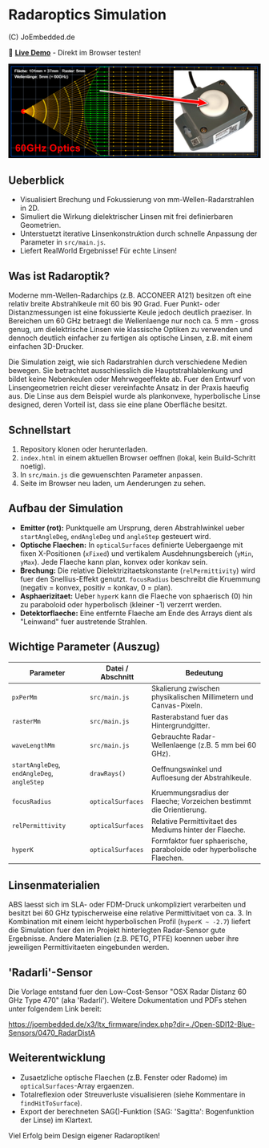 # Radaroptics Simulation 
(C) JoEmbedded.de

🚀 **[Live Demo](https://joembedded.github.io/radaroptics/)** - Direkt im Browser testen!

![Screenshot der Simulation](img/screen.png)

## Ueberblick
- Visualisiert Brechung und Fokussierung von mm-Wellen-Radarstrahlen in 2D.
- Simuliert die Wirkung dielektrischer Linsen mit frei definierbaren Geometrien.
- Unterstuetzt iterative Linsenkonstruktion durch schnelle Anpassung der Parameter in `src/main.js`.
- Liefert RealWorld Ergebnisse! Für echte Linsen!

## Was ist Radaroptik?
Moderne mm-Wellen-Radarchips (z.B. ACCONEER A121) besitzen oft eine relativ breite Abstrahlkeule mit 60 bis 90 Grad. Fuer Punkt- oder Distanzmessungen ist eine fokussierte Keule jedoch deutlich praeziser. In Bereichen um 60 GHz betraegt die Wellenlaenge nur noch ca. 5 mm - gross genug, um dielektrische Linsen wie klassische Optiken zu verwenden und dennoch deutlich einfacher zu fertigen als optische Linsen, z.B. mit einem einfachen 3D-Drucker.

Die Simulation zeigt, wie sich Radarstrahlen durch verschiedene Medien bewegen. Sie betrachtet ausschliesslich die Hauptstrahlablenkung und bildet keine Nebenkeulen oder Mehrwegeeffekte ab. Fuer den Entwurf von Linsengeometrien reicht dieser vereinfachte Ansatz in der Praxis haeufig aus.
Die Linse aus dem Beispiel wurde als plankonvexe, hyperbolische Linse designed, deren Vorteil ist, dass sie eine plane Oberfläche besitzt.

## Schnellstart
1. Repository klonen oder herunterladen.
2. `index.html` in einem aktuellen Browser oeffnen (lokal, kein Build-Schritt noetig).
3. In `src/main.js` die gewuenschten Parameter anpassen.
4. Seite im Browser neu laden, um Aenderungen zu sehen.

## Aufbau der Simulation
- **Emitter (rot):** Punktquelle am Ursprung, deren Abstrahlwinkel ueber `startAngleDeg`, `endAngleDeg` und `angleStep` gesteuert wird.
- **Optische Flaechen:** In `opticalSurfaces` definierte Uebergaenge mit fixen X-Positionen (`xFixed`) und vertikalem Ausdehnungsbereich (`yMin`, `yMax`). Jede Flaeche kann plan, konvex oder konkav sein.
- **Brechung:** Die relative Dielektrizitaetskonstante (`relPermittivity`) wird fuer den Snellius-Effekt genutzt. `focusRadius` beschreibt die Kruemmung (negativ = konvex, positiv = konkav, 0 = plan).
- **Asphaerizitaet:** Ueber `hyperK` kann die Flaeche von sphaerisch (0) hin zu paraboloid oder hyperbolisch (kleiner -1) verzerrt werden.
- **Detektorflaeche:** Eine entfernte Flaeche am Ende des Arrays dient als "Leinwand" fuer austretende Strahlen.

## Wichtige Parameter (Auszug)
| Parameter | Datei / Abschnitt | Bedeutung |
|-----------|-------------------|-----------|
| `pxPerMm` | `src/main.js` | Skalierung zwischen physikalischen Millimetern und Canvas-Pixeln. |
| `rasterMm` | `src/main.js` | Rasterabstand fuer das Hintergrundgitter. |
| `waveLengthMm` | `src/main.js` | Gebrauchte Radar-Wellenlaenge (z.B. 5 mm bei 60 GHz). |
| `startAngleDeg`, `endAngleDeg`, `angleStep` | `drawRays()` | Oeffnungswinkel und Aufloesung der Abstrahlkeule. |
| `focusRadius` | `opticalSurfaces` | Kruemmungsradius der Flaeche; Vorzeichen bestimmt die Orientierung. |
| `relPermittivity` | `opticalSurfaces` | Relative Permittivitaet des Mediums hinter der Flaeche. |
| `hyperK` | `opticalSurfaces` | Formfaktor fuer sphaerische, paraboloide oder hyperbolische Flaechen. |

## Linsenmaterialien
ABS laesst sich im SLA- oder FDM-Druck unkompliziert verarbeiten und besitzt bei 60 GHz typischerweise eine relative Permittivitaet von ca. 3. In Kombination mit einem leicht hyperbolischen Profil (`hyperK ~ -2.7`) liefert die Simulation fuer den im Projekt hinterlegten Radar-Sensor gute Ergebnisse. Andere Materialien (z.B. PETG, PTFE) koennen ueber ihre jeweiligen Permittivitaeten eingebunden werden.

## 'Radarli'-Sensor
Die Vorlage entstand fuer den Low-Cost-Sensor "OSX Radar Distanz 60 GHz Type 470" (aka 'Radarli'). Weitere Dokumentation und PDFs stehen unter folgendem Link bereit:

<https://joembedded.de/x3/ltx_firmware/index.php?dir=./Open-SDI12-Blue-Sensors/0470_RadarDistA>

## Weiterentwicklung
- Zusaetzliche optische Flaechen (z.B. Fenster oder Radome) im `opticalSurfaces`-Array ergaenzen.
- Totalreflexion oder Streuverluste visualisieren (siehe Kommentare in `findHitToSurface`).
- Export der berechneten SAG()-Funktion (SAG: 'Sagitta': Bogenfunktion der Linse) im Klartext.

Viel Erfolg beim Design eigener Radaroptiken!
